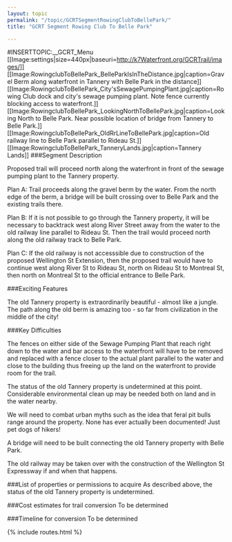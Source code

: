 ```yaml
---
layout: topic
permalink: "/topic/GCRTSegmentRowingClubToBellePark/"
title: "GCRT Segment Rowing Club To Belle Park"

---
```


#INSERTTOPIC:__GCRT_Menu
[[Image:settings|size=440px|baseuri=http://k7Waterfront.org/GCRTrail/images/]]
[[Image:RowingclubToBellePark_BelleParkIsInTheDistance.jpg|caption=Gravel Berm along waterfront in Tannery with Belle Park in the distance]]
[[Image:RowingclubToBellePark_City'sSewagePumpingPlant.jpg|caption=Rowing Club dock and city's sewage pumping plant.
Note fence currently blocking access to waterfront.]]
[[Image:RowingclubToBellePark_LookingNorthToBellePark.jpg|caption=Looking North to Belle Park.  Near possible location of bridge from Tannery to Belle Park.]]
[[Image:RowingclubToBellePark_OldRrLineToBellePark.jpg|caption=Old railway line to Belle Park parallel to Rideau St.]]
[[Image:RowingclubToBellePark_TanneryLands.jpg|caption=Tannery Lands]]
###Segment Description

Proposed trail will proceed north along the waterfront in front of the sewage pumping plant to the Tannery property.

Plan A:  Trail proceeds along the gravel berm by the water.  From the north edge of the berm, a bridge will be built crossing over to Belle Park and the existing trails there.

Plan B:  If it is not possible to go through the Tannery property, it will be necessary to backtrack west along River Street away from the water to the old railway line parallel to Rideau St.  Then the trail would proceed north along the old railway track to Belle Park.

Plan C:  If the old railway is not accesssible due to construction of the proposed Wellington St Extension, then the proposed trail would have to continue west along River St to Rideau St, north on Rideau St to Montreal St, then north on Montreal St to the official entrance to Belle Park.

###Exciting Features

The old Tannery property is extraordinarily beautiful - almost like a jungle.
The path along the old berm is amazing too - so far from civilization in the middle of the city!

###Key Difficulties

The fences on either side of the Sewage Pumping Plant that reach right down to the water and bar access to the waterfront will have to be removed and replaced with a fence closer to the actual plant parallel to the water and close to the building thus freeing up the land on the waterfront to provide room for the trail.

The status of the old Tannery property is undetermined at this point.  Considerable environmental clean up may be needed both on land and in the water nearby.

We will need to combat urban myths such as the idea that feral pit bulls range around the property.
None has ever actually been documented!  Just pet dogs of hikers!

A bridge will need to be built connecting the old Tannery property with Belle Park.

The old railway may be taken over with the construction of the Wellington St Expressway if and when that happens.

###List of properties or permissions to acquire
As described above, the status of the old Tannery property is undetermined.

###Cost estimates for trail conversion
To be determined

###Timeline for conversion
To be determined

{% include routes.html %}
